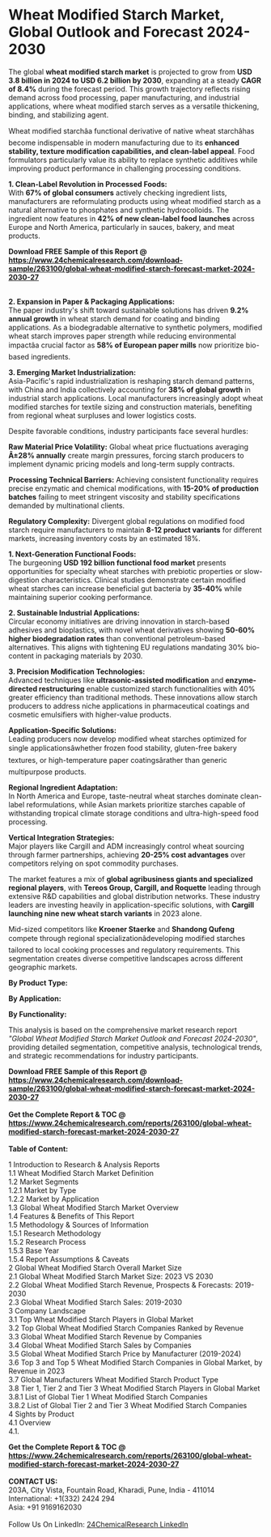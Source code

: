 <h1>Wheat Modified Starch Market, Global Outlook and Forecast 2024-2030</h1><p>The global <strong>wheat modified starch market</strong> is projected to grow from <strong>USD 3.8 billion in 2024 to USD 6.2 billion by 2030</strong>, expanding at a steady <strong>CAGR of 8.4%</strong> during the forecast period. This growth trajectory reflects rising demand across food processing, paper manufacturing, and industrial applications, where wheat modified starch serves as a versatile thickening, binding, and stabilizing agent.</p><p>Wheat modified starchâa functional derivative of native wheat starchâhas become indispensable in modern manufacturing due to its <strong>enhanced stability, texture modification capabilities, and clean-label appeal</strong>. Food formulators particularly value its ability to replace synthetic additives while improving product performance in challenging processing conditions.</p><p><strong>1. Clean-Label Revolution in Processed Foods:</strong><br>
With <strong>67% of global consumers</strong> actively checking ingredient lists, manufacturers are reformulating products using wheat modified starch as a natural alternative to phosphates and synthetic hydrocolloids. The ingredient now features in <strong>42% of new clean-label food launches</strong> across Europe and North America, particularly in sauces, bakery, and meat products.</p><div><b>Download FREE Sample of this Report @ 
            <a href="https://www.24chemicalresearch.com/download-sample/263100/global-wheat-modified-starch-forecast-market-2024-2030-27">
            https://www.24chemicalresearch.com/download-sample/263100/global-wheat-modified-starch-forecast-market-2024-2030-27</a></b></div><br><p><strong>2. Expansion in Paper &amp; Packaging Applications:</strong><br>
The paper industry's shift toward sustainable solutions has driven <strong>9.2% annual growth</strong> in wheat starch demand for coating and binding applications. As a biodegradable alternative to synthetic polymers, modified wheat starch improves paper strength while reducing environmental impactâa crucial factor as <strong>58% of European paper mills</strong> now prioritize bio-based ingredients.</p><p><strong>3. Emerging Market Industrialization:</strong><br>
Asia-Pacific's rapid industrialization is reshaping starch demand patterns, with China and India collectively accounting for <strong>38% of global growth</strong> in industrial starch applications. Local manufacturers increasingly adopt wheat modified starches for textile sizing and construction materials, benefiting from regional wheat surpluses and lower logistics costs.</p><p>Despite favorable conditions, industry participants face several hurdles:</p><p><strong>Raw Material Price Volatility:</strong> Global wheat price fluctuations averaging <strong>Â±28% annually</strong> create margin pressures, forcing starch producers to implement dynamic pricing models and long-term supply contracts.</p><p><strong>Processing Technical Barriers:</strong> Achieving consistent functionality requires precise enzymatic and chemical modifications, with <strong>15-20% of production batches</strong> failing to meet stringent viscosity and stability specifications demanded by multinational clients.</p><p><strong>Regulatory Complexity:</strong> Divergent global regulations on modified food starch require manufacturers to maintain <strong>8-12 product variants</strong> for different markets, increasing inventory costs by an estimated 18%.</p><p><strong>1. Next-Generation Functional Foods:</strong><br>
The burgeoning <strong>USD 192 billion functional food market</strong> presents opportunities for specialty wheat starches with prebiotic properties or slow-digestion characteristics. Clinical studies demonstrate certain modified wheat starches can increase beneficial gut bacteria by <strong>35-40%</strong> while maintaining superior cooking performance.</p><p><strong>2. Sustainable Industrial Applications:</strong><br>
Circular economy initiatives are driving innovation in starch-based adhesives and bioplastics, with novel wheat derivatives showing <strong>50-60% higher biodegradation rates</strong> than conventional petroleum-based alternatives. This aligns with tightening EU regulations mandating 30% bio-content in packaging materials by 2030.</p><p><strong>3. Precision Modification Technologies:</strong><br>
Advanced techniques like <strong>ultrasonic-assisted modification</strong> and <strong>enzyme-directed restructuring</strong> enable customized starch functionalities with 40% greater efficiency than traditional methods. These innovations allow starch producers to address niche applications in pharmaceutical coatings and cosmetic emulsifiers with higher-value products.</p><p><strong>Application-Specific Solutions:</strong><br>
	Leading producers now develop modified wheat starches optimized for single applicationsâwhether frozen food stability, gluten-free bakery textures, or high-temperature paper coatingsârather than generic multipurpose products.</p><p><strong>Regional Ingredient Adaptation:</strong><br>
	In North America and Europe, taste-neutral wheat starches dominate clean-label reformulations, while Asian markets prioritize starches capable of withstanding tropical climate storage conditions and ultra-high-speed food processing.</p><p><strong>Vertical Integration Strategies:</strong><br>
	Major players like Cargill and ADM increasingly control wheat sourcing through farmer partnerships, achieving <strong>20-25% cost advantages</strong> over competitors relying on spot commodity purchases.</p><p>The market features a mix of <strong>global agribusiness giants and specialized regional players</strong>, with <strong>Tereos Group, Cargill, and Roquette</strong> leading through extensive R&amp;D capabilities and global distribution networks. These industry leaders are investing heavily in application-specific solutions, with <strong>Cargill launching nine new wheat starch variants</strong> in 2023 alone.</p><p>Mid-sized competitors like <strong>Kroener Staerke</strong> and <strong>Shandong Qufeng</strong> compete through regional specializationâdeveloping modified starches tailored to local cooking processes and regulatory requirements. This segmentation creates diverse competitive landscapes across different geographic markets.</p><p><strong>By Product Type:</strong></p><p><strong>By Application:</strong></p><p><strong>By Functionality:</strong></p><p>This analysis is based on the comprehensive market research report <em>"Global Wheat Modified Starch Market Outlook and Forecast 2024-2030"</em>, providing detailed segmentation, competitive analysis, technological trends, and strategic recommendations for industry participants.</p><div><b>Download FREE Sample of this Report @ 
            <a href="https://www.24chemicalresearch.com/download-sample/263100/global-wheat-modified-starch-forecast-market-2024-2030-27">
            https://www.24chemicalresearch.com/download-sample/263100/global-wheat-modified-starch-forecast-market-2024-2030-27</a></b></div><br><div><b>Get the Complete Report & TOC @ 
            <a href="https://www.24chemicalresearch.com/reports/263100/global-wheat-modified-starch-forecast-market-2024-2030-27">
            https://www.24chemicalresearch.com/reports/263100/global-wheat-modified-starch-forecast-market-2024-2030-27</a></b></div><br>
            <b>Table of Content:</b><p>1 Introduction to Research & Analysis Reports<br />
    1.1 Wheat Modified Starch Market Definition<br />
    1.2 Market Segments<br />
        1.2.1 Market by Type<br />
        1.2.2 Market by Application<br />
    1.3 Global Wheat Modified Starch Market Overview<br />
    1.4 Features & Benefits of This Report<br />
    1.5 Methodology & Sources of Information<br />
        1.5.1 Research Methodology<br />
        1.5.2 Research Process<br />
        1.5.3 Base Year<br />
        1.5.4 Report Assumptions & Caveats<br />
2 Global Wheat Modified Starch Overall Market Size<br />
    2.1 Global Wheat Modified Starch Market Size: 2023 VS 2030<br />
    2.2 Global Wheat Modified Starch Revenue, Prospects & Forecasts: 2019-2030<br />
    2.3 Global Wheat Modified Starch Sales: 2019-2030<br />
3 Company Landscape<br />
    3.1 Top Wheat Modified Starch Players in Global Market<br />
    3.2 Top Global Wheat Modified Starch Companies Ranked by Revenue<br />
    3.3 Global Wheat Modified Starch Revenue by Companies<br />
    3.4 Global Wheat Modified Starch Sales by Companies<br />
    3.5 Global Wheat Modified Starch Price by Manufacturer (2019-2024)<br />
    3.6 Top 3 and Top 5 Wheat Modified Starch Companies in Global Market, by Revenue in 2023<br />
    3.7 Global Manufacturers Wheat Modified Starch Product Type<br />
    3.8 Tier 1, Tier 2 and Tier 3 Wheat Modified Starch Players in Global Market<br />
        3.8.1 List of Global Tier 1 Wheat Modified Starch Companies<br />
        3.8.2 List of Global Tier 2 and Tier 3 Wheat Modified Starch Companies<br />
4 Sights by Product<br />
    4.1 Overview<br />
        4.1.</p><div><b>Get the Complete Report & TOC @ 
            <a href="https://www.24chemicalresearch.com/reports/263100/global-wheat-modified-starch-forecast-market-2024-2030-27">
            https://www.24chemicalresearch.com/reports/263100/global-wheat-modified-starch-forecast-market-2024-2030-27</a></b></div><br><b>CONTACT US:</b><br>
            203A, City Vista, Fountain Road, Kharadi, Pune, India - 411014<br>
            International: +1(332) 2424 294<br>
            Asia: +91 9169162030 <br><br>
            Follow Us On LinkedIn: <a href="https://www.linkedin.com/company/24chemicalresearch/">24ChemicalResearch LinkedIn</a>